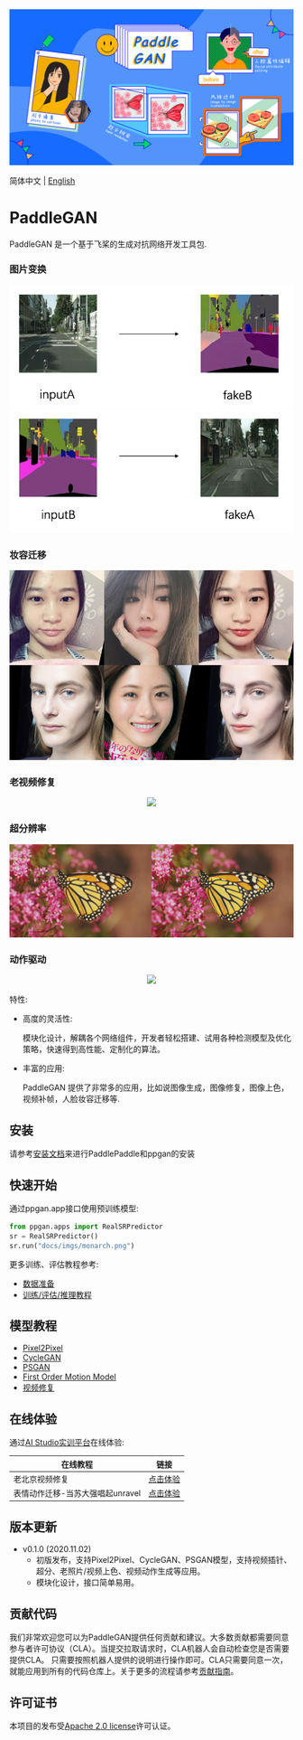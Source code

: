 <div align='center'>
  <img src='./docs/imgs/ppgan.jpg'>
</div>

简体中文 | [English](./README_en.md)

# PaddleGAN

PaddleGAN 是一个基于飞桨的生成对抗网络开发工具包.

### 图片变换
<div align='center'>
  <img src='./docs/imgs/A2B.png'>
</div>
<div align='center'>
  <img src='./docs/imgs/B2A.png'>
</div>

### 妆容迁移
<div align='center'>
  <img src='./docs/imgs/makeup_shifter.png'>
</div>

### 老视频修复
<div align='center'>
  <img src='./docs/imgs/color_sr_peking.gif'>
</div>

### 超分辨率
<div align='center'>
  <img src='./docs/imgs/sr_demo.png'>
</div>

### 动作驱动
<div align='center'>
  <img src='./docs/imgs/first_order.gif'>
</div>

特性:

- 高度的灵活性:

  模块化设计，解耦各个网络组件，开发者轻松搭建、试用各种检测模型及优化策略，快速得到高性能、定制化的算法。

- 丰富的应用:

  PaddleGAN 提供了非常多的应用，比如说图像生成，图像修复，图像上色，视频补帧，人脸妆容迁移等.

## 安装

请参考[安装文档](./docs/zh_CN/install.md)来进行PaddlePaddle和ppgan的安装

## 快速开始

通过ppgan.app接口使用预训练模型:

 ```python
 from ppgan.apps import RealSRPredictor
 sr = RealSRPredictor()
 sr.run("docs/imgs/monarch.png")
 ```

更多训练、评估教程参考:

- [数据准备](./docs/zh_CN/data_prepare.md)
- [训练/评估/推理教程](./docs/zh_CN/get_started.md)

## 模型教程

* [Pixel2Pixel](./docs/zh_CN/tutorials/pix2pix_cyclegan.md)
* [CycleGAN](./docs/zh_CN/tutorials/pix2pix_cyclegan.md)
* [PSGAN](./docs/zh_CN/tutorials/psgan.md)
* [First Order Motion Model](./docs/zh_CN/tutorials/motion_driving.md)
* [视频修复](./docs/zh_CN/tutorials/video_restore.md)

## 在线体验

通过[AI Studio实训平台](https://aistudio.baidu.com/aistudio/index)在线体验:

|在线教程      |    链接   |
|--------------|-----------|
|老北京视频修复|[点击体验](https://aistudio.baidu.com/aistudio/projectdetail/1161285)|
|表情动作迁移-当苏大强唱起unravel |[点击体验](https://aistudio.baidu.com/aistudio/projectdetail/1048840)|


## 版本更新

- v0.1.0 (2020.11.02)
  - 初版发布，支持Pixel2Pixel、CycleGAN、PSGAN模型，支持视频插针、超分、老照片/视频上色、视频动作生成等应用。
  - 模块化设计，接口简单易用。


## 贡献代码

我们非常欢迎您可以为PaddleGAN提供任何贡献和建议。大多数贡献都需要同意参与者许可协议（CLA）。当提交拉取请求时，CLA机器人会自动检查您是否需要提供CLA。 只需要按照机器人提供的说明进行操作即可。CLA只需要同意一次，就能应用到所有的代码仓库上。关于更多的流程请参考[贡献指南](docs/zh_CN/contribute.md)。

## 许可证书
本项目的发布受[Apache 2.0 license](LICENSE)许可认证。
